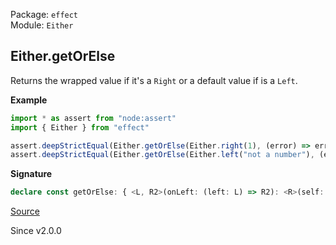 Package: `effect`<br />
Module: `Either`<br />

## Either.getOrElse

Returns the wrapped value if it's a `Right` or a default value if is a `Left`.

**Example**

```ts
import * as assert from "node:assert"
import { Either } from "effect"

assert.deepStrictEqual(Either.getOrElse(Either.right(1), (error) => error + "!"), 1)
assert.deepStrictEqual(Either.getOrElse(Either.left("not a number"), (error) => error + "!"), "not a number!")
```

**Signature**

```ts
declare const getOrElse: { <L, R2>(onLeft: (left: L) => R2): <R>(self: Either<R, L>) => R2 | R; <R, L, R2>(self: Either<R, L>, onLeft: (left: L) => R2): R | R2; }
```

[Source](https://github.com/Effect-TS/effect/tree/main/packages/effect/src/Either.ts#L541)

Since v2.0.0